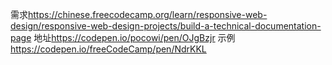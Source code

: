 需求<https://chinese.freecodecamp.org/learn/responsive-web-design/responsive-web-design-projects/build-a-technical-documentation-page>
地址<https://codepen.io/pocowi/pen/OJgBzjr>
示例<https://codepen.io/freeCodeCamp/pen/NdrKKL>